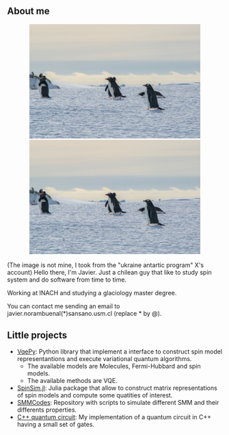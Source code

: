 ## About me

<p align="center">
<img width="400px" src="./assets/penguins.jpg#gh-light-mode-only" title="penguins"/>
<img width="400px" src="./assets/penguins.jpg#gh-dark-mode-only" title="penguins"/>
</p>
(The image is not mine, I took from the "ukraine antartic program" X's account)
Hello there, I'm Javier. Just a chilean guy that like to study spin system and do software from time to time.

Working at INACH and studying a glaciology master degree.

You can contact me sending an email to javier.norambuenal(*)sansano.usm.cl (replace * by @).

## Little projects
- [VqePy](https://github.com/javinoram/VqePy): Python library that implement a interface to construct spin model representantions and execute variational quantum algorithms.
  - The available models are Molecules, Fermi-Hubbard and spin models.
  - The available methods are VQE.
- [SpinSim.jl](https://github.com/javinoram/SpinSim.jl): Julia package that allow to construct matrix representations of spin models and compute some quatities of interest.
- [SMMCodes](https://github.com/javinoram/SMMCodes): Repository with scripts to simulate different SMM and their differents properties.
- [C++ quantum circuit](https://github.com/javinoram/MyQuantumCircuit): My implementation of a quantum circuit in C++ having a small set of gates.

